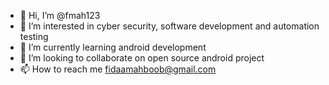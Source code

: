 - 👋 Hi, I’m @fmah123
- 👀 I’m interested in cyber security, software development and automation testing
- 🌱 I’m currently learning android development
- 💞️ I’m looking to collaborate on open source android project
- 📫 How to reach me fidaamahboob@gmail.com

<!---
fmah123/fmah123 is a ✨ special ✨ repository because its `README.md` (this file) appears on your GitHub profile.
You can click the Preview link to take a look at your changes.
--->
